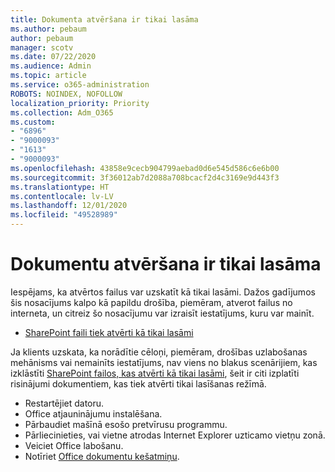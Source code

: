 ```yaml
---
title: Dokumenta atvēršana ir tikai lasāma
ms.author: pebaum
author: pebaum
manager: scotv
ms.date: 07/22/2020
ms.audience: Admin
ms.topic: article
ms.service: o365-administration
ROBOTS: NOINDEX, NOFOLLOW
localization_priority: Priority
ms.collection: Adm_O365
ms.custom:
- "6896"
- "9000093"
- "1613"
- "9000093"
ms.openlocfilehash: 43858e9cecb904799aebad0d6e545d586c6e6b00
ms.sourcegitcommit: 3f36012ab7d2088a708bcacf2d4c3169e9d443f3
ms.translationtype: HT
ms.contentlocale: lv-LV
ms.lasthandoff: 12/01/2020
ms.locfileid: "49528989"
---
```

# <a name="documents-opening-in-read-only"></a>Dokumentu atvēršana ir tikai lasāma

Iespējams, ka atvērtos failus var uzskatīt kā tikai lasāmi. Dažos gadījumos šis nosacījums kalpo kā papildu drošība, piemēram, atverot failus no interneta, un citreiz šo nosacījumu var izraisīt iestatījums, kuru var mainīt.

- [SharePoint faili tiek atvērti kā tikai lasāmi](https://docs.microsoft.com/sharepoint/troubleshoot/lists-and-libraries/files-open-as-read-only-and-cannot-check-in-or-out)

Ja klients uzskata, ka norādītie cēloņi, piemēram, drošības uzlabošanas mehānisms vai nemainīts iestatījums, nav viens no blakus scenārijiem, kas izklāstīti [SharePoint failos, kas atvērti kā tikai lasāmi](https://docs.microsoft.com/sharepoint/troubleshoot/lists-and-libraries/files-open-as-read-only-and-cannot-check-in-or-out), šeit ir citi izplatīti risinājumi dokumentiem, kas tiek atvērti tikai lasīšanas režīmā.

- Restartējiet datoru.
- Office atjauninājumu instalēšana.
- Pārbaudiet mašīnā esošo pretvīrusu programmu.
- Pārliecinieties, vai vietne atrodas Internet Explorer uzticamo vietņu zonā.
- Veiciet Office labošanu.
- Notīriet [Office dokumentu kešatmiņu](https://support.microsoft.com/office/delete-your-office-document-cache-b1d3765e-d71b-4bb8-99ca-acd22c42995d?ui=en-us&rs=en-us&ad=us).

